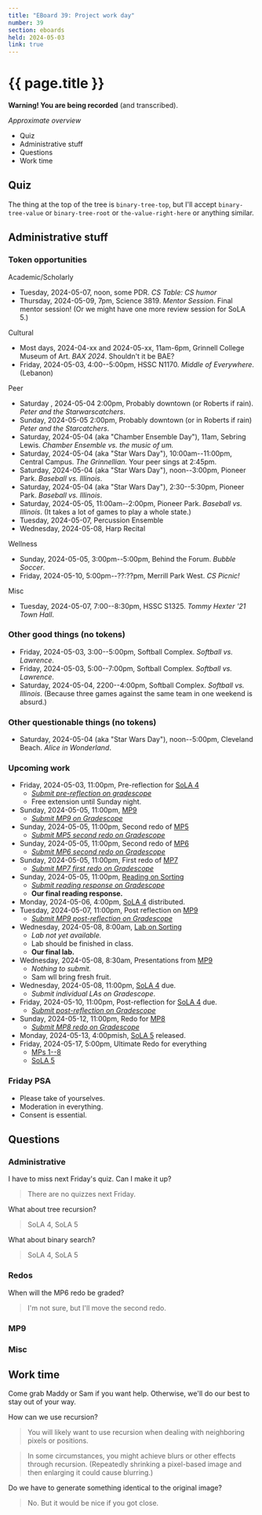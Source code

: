 ```yaml
---
title: "EBoard 39: Project work day"
number: 39
section: eboards
held: 2024-05-03
link: true
---
```

# {{ page.title }}

**Warning! You are being recorded** (and transcribed). 

_Approximate overview_

* Quiz
* Administrative stuff
* Questions
* Work time

Quiz
----

The thing at the top of the tree is `binary-tree-top`, but I'll accept
`binary-tree-value` or `binary-tree-root` or `the-value-right-here` or
anything similar.

Administrative stuff
--------------------

### Token opportunities

Academic/Scholarly

* Tuesday, 2024-05-07, noon, some PDR.
  _CS Table: CS humor_
* Thursday, 2024-05-09, 7pm, Science 3819.
  _Mentor Session_. Final mentor session! (Or we might have one more
  review session for SoLA 5.)

Cultural

* Most days, 2024-04-xx and 2024-05-xx, 11am-6pm, 
  Grinnell College Museum of Art.
  _BAX 2024_. Shouldn't it be BAE?
* Friday, 2024-05-03, 4:00--5:00pm, HSSC N1170.
  _Middle of Everywhere_. (Lebanon)

Peer

* Saturday , 2024-05-04 2:00pm, Probably downtown (or Roberts if rain).
  _Peter and the Starwarscatchers_.
* Sunday, 2024-05-05 2:00pm, Probably downtown (or in Roberts if rain)
  _Peter and the Starcatchers_.
* Saturday, 2024-05-04 (aka "Chamber Ensemble Day"), 11am, Sebring Lewis.
  _Chamber Ensemble vs. the music of um._
* Saturday, 2024-05-04 (aka "Star Wars Day"), 10:00am--11:00pm, Central Campus.
  _The Grinnellian._ Your peer sings at 2:45pm.
* Saturday, 2024-05-04 (aka "Star Wars Day"), noon--3:00pm, Pioneer Park.
  _Baseball vs. Illinois_.
* Saturday, 2024-05-04 (aka "Star Wars Day"), 2:30--5:30pm, Pioneer Park.
  _Baseball vs. Illinois_.
* Saturday, 2024-05-05, 11:00am--2:00pm, Pioneer Park.
  _Baseball vs. Illinois_. (It takes a lot of games to play a whole state.)
* Tuesday, 2024-05-07, Percussion Ensemble
* Wednesday, 2024-05-08, Harp Recital

Wellness

* Sunday, 2024-05-05, 3:00pm--5:00pm, Behind the Forum.
  _Bubble Soccer_. 
* Friday, 2024-05-10, 5:00pm--??:??pm, Merrill Park West.
  _CS Picnic!_ 

Misc

* Tuesday, 2024-05-07, 7:00--8:30pm, HSSC S1325.
  _Tommy Hexter '21 Town Hall_.

### Other good things (no tokens)

* Friday, 2024-05-03, 3:00--5:00pm, Softball Complex.
  _Softball vs. Lawrence_.
* Friday, 2024-05-03, 5:00--7:00pm, Softball Complex.
  _Softball vs. Lawrence_.
* Saturday, 2024-05-04, 2200--4:00pm, Softball Complex.
  _Softball vs. Illinois_. 
  (Because three games against the same team in one weekend is absurd.)

### Other questionable things (no tokens)

* Saturday, 2024-05-04 (aka "Star Wars Day"), noon--5:00pm, Cleveland Beach.
  _Alice in Wonderland_.

### Upcoming work

* Friday, 2024-05-03, 11:00pm, Pre-reflection for [SoLA 4](../las)
    * [_Submit pre-reflection on gradescope_](https://www.gradescope.com/courses/690100/assignments/4447415)
    * Free extension until Sunday night.
* Sunday, 2024-05-05, 11:00pm, [MP9](../mps/mp09)
    * [_Submit MP9 on Gradescope_](https://www.gradescope.com/courses/690100/assignments/4402651)
* Sunday, 2024-05-05, 11:00pm, Second redo of [MP5](../mps/mp05)
    * [_Submit MP5 second redo on Gradescope_](https://www.gradescope.com/courses/690100/assignments/4379432)
* Sunday, 2024-05-05, 11:00pm, Second redo of [MP6](../mps/mp06)
    * [_Submit MP6 second redo on Gradescope_](https://www.gradescope.com/courses/690100/assignments/4379449)
* Sunday, 2024-05-05, 11:00pm, First redo of [MP7](../mps/mp07)
    * [_Submit MP7 first redo on Gradescope_](https://www.gradescope.com/courses/690100/assignments/4379457)
* Sunday, 2024-05-05, 11:00pm, [Reading on Sorting](../readings/sorting)
    * [_Submit reading response on Gradescope_](https://www.gradescope.com/courses/690100/assignments/4436865)
    * **Our final reading response.**
* Monday, 2024-05-06, 4:00pm, [SoLA 4](../las) distributed.
* Tuesday, 2024-05-07, 11:00pm, Post reflection on [MP9](../mps/mp09)
    * [_Submit MP9 post-reflection on Gradescope_](https://www.gradescope.com/courses/690100/assignments/4392331)
* Wednesday, 2024-05-08, 8:00am, [Lab on Sorting](../labs/sorting)
    * _Lab not yet available._
    * Lab should be finished in class.
    * **Our final lab.**
* Wednesday, 2024-05-08, 8:30am, Presentations from [MP9](../mps/mp09)
    * _Nothing to submit._
    * Sam wll bring fresh fruit.
* Wednesday, 2024-05-08, 11:00pm, [SoLA 4](../las) due.
    * _Submit individual LAs on Gradescope_.
* Friday, 2024-05-10, 11:00pm, Post-reflection for [SoLA 4](../las) due.
    * [_Submit post-reflection on Gradescope_](https://www.gradescope.com/courses/690100/assignments/4447419)
* Sunday, 2024-05-12, 11:00pm, Redo for [MP8](../mps/mp08)
    * [_Submit MP8 redo on Gradescope_](https://www.gradescope.com/courses/690100/assignments/4379461)
* Monday, 2024-05-13, 4:00pmish, [SoLA 5](../las) released.
* Friday, 2024-05-17, 5:00pm, Ultimate Redo for everything
    * [MPs 1--8](../mps)
    * [SoLA 5](../las)

### Friday PSA

* Please take of yourselves.
* Moderation in everything.
* Consent is essential.

Questions
---------

### Administrative

I have to miss next Friday's quiz. Can I make it up?

> There are no quizzes next Friday.

What about tree recursion?

> SoLA 4, SoLA 5

What about binary search?

> SoLA 4, SoLA 5

### Redos

When will the MP6 redo be graded?

> I'm not sure, but I'll move the second redo.

### MP9

### Misc

Work time
---------

Come grab Maddy or Sam if you want help. Otherwise, we'll do our best to
stay out of your way.

How can we use recursion?

> You will likely want to use recursion when dealing with neighboring
  pixels or positions.

> In some circumstances, you might achieve blurs or other effects through
  recursion. (Repeatedly shrinking a pixel-based image and then enlarging
  it could cause blurring.)

Do we have to generate something identical to the original image?

> No. But it would be nice if you got close.


